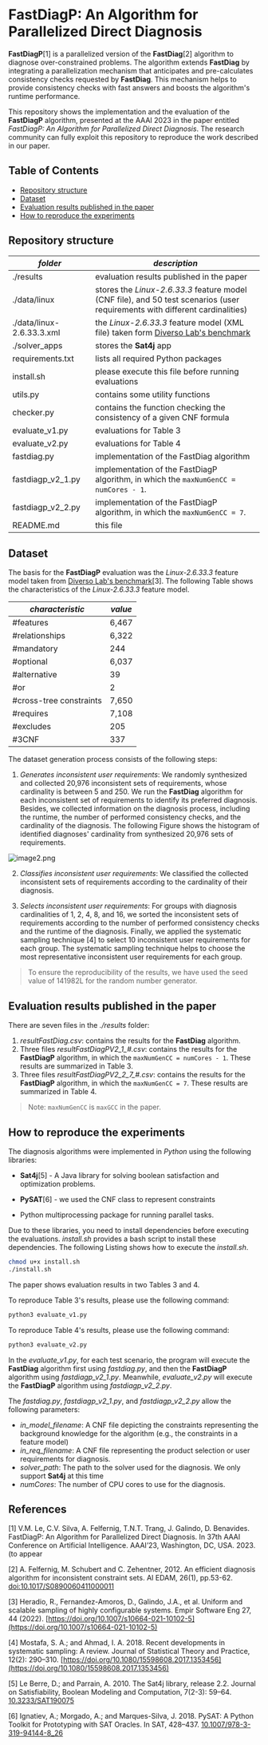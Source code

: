 # FastDiagP: An Algorithm for Parallelized Direct Diagnosis

**FastDiagP**[1] is a parallelized version of the **FastDiag**[2] algorithm to diagnose over-constrained problems.
The algorithm extends **FastDiag** by integrating a parallelization mechanism that anticipates and pre-calculates consistency checks requested by **FastDiag**.
This mechanism helps to provide consistency checks with fast answers and boosts the algorithm's runtime performance.

This repository shows the implementation and the evaluation of the **FastDiagP** algorithm,
presented at the AAAI 2023 in the paper entitled
*FastDiagP: An Algorithm for Parallelized Direct Diagnosis*.
The research community can fully exploit this repository to reproduce the work described in our paper.

## Table of Contents

- [Repository structure](#repository-structure)
- [Dataset](#dataset)
- [Evaluation results published in the paper](#evaluation-results-published-in-the-paper)
- [How to reproduce the experiments](#how-to-reproduce-the-experiments)

## Repository structure

| *folder*                  | *description*                                                                                                                   |
|---------------------------|---------------------------------------------------------------------------------------------------------------------------------|
| ./results                 | evaluation results published in the paper                                                                                       |
| ./data/linux              | stores the *Linux-2.6.33.3* feature model (CNF file), and 50 test scenarios (user requirements with different cardinalities)    |
| ./data/linux-2.6.33.3.xml | the *Linux-2.6.33.3* feature model (XML file) taken form [Diverso Lab's benchmark](https://github.com/diverso-lab/benchmarking) |
| ./solver_apps             | stores the **Sat4j** app                                                                                                        |
| requirements.txt          | lists all required Python packages                                                                                              |
| install.sh                | please execute this file before running evaluations                                                                             |
| utils.py                  | contains some utility functions                                                                                                 |
| checker.py                | contains the function checking the consistency of a given CNF formula                                                           |
| evaluate_v1.py            | evaluations for Table 3                                                                                                         |
| evaluate_v2.py            | evaluations for Table 4                                                                                                         |
| fastdiag.py               | implementation of the FastDiag algorithm                                                                                        |
| fastdiagp_v2_1.py         | implementation of the FastDiagP algorithm, in which the `maxNumGenCC = numCores - 1`.                                           |
| fastdiagp_v2_2.py         | implementation of the FastDiagP algorithm, in which the `maxNumGenCC = 7`.                                                      |
| README.md                 | this file                                                                                                                       |

## Dataset

The basis for the **FastDiagP** evaluation was the *Linux-2.6.33.3* feature model taken from [Diverso Lab's benchmark](https://github.com/diverso-lab/benchmarking)[3].
The following Table shows the characteristics of the *Linux-2.6.33.3* feature model.

| *characteristic* | *value* |
|--------------|---------|
| #features    | 6,467   |
| #relationships | 6,322   |
| #mandatory | 244   |
| #optional | 6,037   |
| #alternative | 39   |
| #or  | 2   |
| #cross-tree constraints | 7,650   |
| #requires | 7,108   |
| #excludes | 205   |
| #3CNF  | 337   |

The dataset generation process consists of the following steps:

1. _Generates inconsistent user requirements_: We randomly synthesized and collected 20,976 inconsistent sets of requirements, whose cardinality is between 5 and 250.
We run the **FastDiag** algorithm for each inconsistent set of requirements to identify its preferred diagnosis.
Besides, we collected information on the diagnosis process, including the runtime, the number of performed consistency checks, and the cardinality of the diagnosis.
The following Figure shows the histogram of identified diagnoses' cardinality from synthesized 20,976 sets of requirements.

![image2.png](..%2F..%2F..%2FDownloads%2Fimage2.png)
    
2. _Classifies inconsistent user requirements_: We classified the collected inconsistent sets of requirements according to the cardinality of their diagnosis.
    
3. _Selects inconsistent user requirements_: For groups with diagnosis cardinalities of 1, 2, 4, 8, and 16, 
we sorted the inconsistent sets of requirements according to the number of performed consistency checks and the runtime of the diagnosis.
Finally, we applied the systematic sampling technique [4] to select 10 inconsistent user requirements for each group.
The systematic sampling technique helps to choose the most representative inconsistent user requirements for each group.

> To ensure the reproducibility of the results, we have used the seed value of 141982L for the random number generator.

## Evaluation results published in the paper

There are seven files in the _./results_ folder:
1. _resultFastDiag.csv_: contains the results for the **FastDiag** algorithm.
2. Three files *resultFastDiagPV2_1_#.csv*: contains the results for the **FastDiagP** algorithm, in which the `maxNumGenCC = numCores - 1`. 
These results are summarized in Table 3. 
3. Three files *resultFastDiagPV2_2_7_#.csv*: contains the results for the **FastDiagP** algorithm, in which the `maxNumGenCC = 7`.
These results are summarized in Table 4.

> Note: `maxNumGenCC` is `maxGCC` in the paper.

## How to reproduce the experiments

The diagnosis algorithms were implemented in _Python_ using the following libraries:

- **Sat4j**[5] - A Java library for solving boolean satisfaction and optimization problems.
    
- **PySAT**[6] - we used the CNF class to represent constraints
    
- Python multiprocessing package for running parallel tasks.


Due to these libraries, you need to install dependencies before executing the evaluations.
_install.sh_ provides a bash script to install these dependencies.
The following Listing shows how to execute the _install.sh_.

```bash
chmod u+x install.sh
./install.sh
```

The paper shows evaluation results in two Tables 3 and 4.

To reproduce Table 3's results, please use the following command:

```bash
python3 evaluate_v1.py
```

To reproduce Table 4's results, please use the following command:

```bash
python3 evaluate_v2.py
```

In the _evaluate_v1.py_, for each test scenario, the program will execute the **FastDiag** algorithm first using
_fastdiag.py_, and then the **FastDiagP** algorithm using _fastdiagp_v2_1.py_. Meanwhile, _evaluate_v2.py_ will execute 
the **FastDiagP** algorithm using _fastdiagp_v2_2.py_.

The _fastdiag.py_, _fastdiagp_v2_1.py_, and _fastdiagp_v2_2.py_ allow the following parameters:

- *in_model_filename*: A CNF file depicting the constraints representing the background knowledge for the algorithm (e.g., the constraints in a feature model)
- *in_req_filename*: A CNF file representing the product selection or user requirements for diagnosis.
- *solver_path*: The path to the solver used for the diagnosis. We only support **Sat4j** at this time
- *numCores*: The number of CPU cores to use for the diagnosis.

## References

[1] V.M. Le, C.V. Silva, A. Felfernig, T.N.T. Trang, J. Galindo, D. Benavides. FastDiagP: An Algorithm for Parallelized Direct Diagnosis. In 37th AAAI Conference on Artificial Intelligence. AAAI’23, Washington, DC, USA. 2023. (to appear

[2] A. Felfernig, M. Schubert and C. Zehentner, 2012. An efficient diagnosis algorithm for inconsistent constraint sets. AI EDAM, 26(1), pp.53-62. [doi:10.1017/S0890060411000011](https://doi.org/10.1017/S0890060411000011)

[3] Heradio, R., Fernandez-Amoros, D., Galindo, J.A., et al. Uniform and scalable sampling of highly configurable systems. Empir Software Eng 27, 44 (2022). [https://doi.org/10.1007/s10664-021-10102-5](https://doi.org/10.1007/s10664-021-10102-5)

[4] Mostafa, S. A.; and Ahmad, I. A. 2018. Recent developments in systematic sampling: A review. Journal of Statistical Theory and Practice, 12(2): 290–310. [https://doi.org/10.1080/15598608.2017.1353456](https://doi.org/10.1080/15598608.2017.1353456)

[5] Le Berre, D.; and Parrain, A. 2010. The Sat4j library, release 2.2. Journal on Satisfiability, Boolean Modeling and Computation, 7(2-3): 59–64. [10.3233/SAT190075](https://content.iospress.com/articles/journal-on-satisfiability-boolean-modeling-and-computation/sat190075)

[6] Ignatiev, A.; Morgado, A.; and Marques-Silva, J. 2018. PySAT: A Python Toolkit for Prototyping with SAT Oracles. In SAT, 428–437. [10.1007/978-3-319-94144-8_26](https://doi.org/10.1007/978-3-319-94144-8_26)

